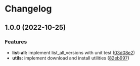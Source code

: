 # Changelog

## 1.0.0 (2022-10-25)


### Features

* **list-all:** implement list_all_versions with unit test ([03d08e2](https://www.github.com/jeffryang24/asdf-spark/commit/03d08e241899dd5abef8ae2853209917e42027a4))
* **utils:** implement download and install utilities ([82eb997](https://www.github.com/jeffryang24/asdf-spark/commit/82eb99789c83327d405893be21cfaa2d885facf8))
